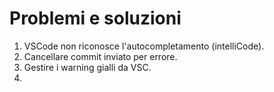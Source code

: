 # Problemi e soluzioni

1. VSCode non riconosce l'autocompletamento (intelliCode).  
2. Cancellare commit inviato per errore.
3. Gestire i warning gialli da VSC.
4. 




